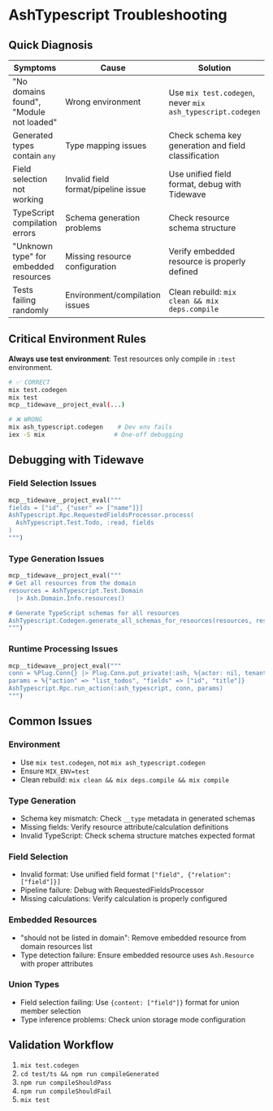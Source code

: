 # AshTypescript Troubleshooting

## Quick Diagnosis

| Symptoms | Cause | Solution |
|----------|-------|----------|
| "No domains found", "Module not loaded" | Wrong environment | Use `mix test.codegen`, never `mix ash_typescript.codegen` |
| Generated types contain `any` | Type mapping issues | Check schema key generation and field classification |
| Field selection not working | Invalid field format/pipeline issue | Use unified field format, debug with Tidewave |
| TypeScript compilation errors | Schema generation problems | Check resource schema structure |
| "Unknown type" for embedded resources | Missing resource configuration | Verify embedded resource is properly defined |
| Tests failing randomly | Environment/compilation issues | Clean rebuild: `mix clean && mix deps.compile` |

## Critical Environment Rules

**Always use test environment**: Test resources only compile in `:test` environment.

```bash
# ✅ CORRECT
mix test.codegen
mix test
mcp__tidewave__project_eval(...)

# ❌ WRONG
mix ash_typescript.codegen    # Dev env fails
iex -S mix                   # One-off debugging
```

## Debugging with Tidewave

### Field Selection Issues
```elixir
mcp__tidewave__project_eval("""
fields = ["id", {"user" => ["name"]}]
AshTypescript.Rpc.RequestedFieldsProcessor.process(
  AshTypescript.Test.Todo, :read, fields
)
""")
```

### Type Generation Issues
```elixir
mcp__tidewave__project_eval("""
# Get all resources from the domain
resources = AshTypescript.Test.Domain
  |> Ash.Domain.Info.resources()

# Generate TypeScript schemas for all resources
AshTypescript.Codegen.generate_all_schemas_for_resources(resources, resources)
""")
```

### Runtime Processing Issues
```elixir
mcp__tidewave__project_eval("""
conn = %Plug.Conn{} |> Plug.Conn.put_private(:ash, %{actor: nil, tenant: nil})
params = %{"action" => "list_todos", "fields" => ["id", "title"]}
AshTypescript.Rpc.run_action(:ash_typescript, conn, params)
""")
```

## Common Issues

### Environment
- Use `mix test.codegen`, not `mix ash_typescript.codegen`
- Ensure `MIX_ENV=test`
- Clean rebuild: `mix clean && mix deps.compile && mix compile`

### Type Generation
- Schema key mismatch: Check `__type` metadata in generated schemas
- Missing fields: Verify resource attribute/calculation definitions
- Invalid TypeScript: Check schema structure matches expected format

### Field Selection
- Invalid format: Use unified field format `["field", {"relation": ["field"]}]`
- Pipeline failure: Debug with RequestedFieldsProcessor
- Missing calculations: Verify calculation is properly configured

### Embedded Resources
- "should not be listed in domain": Remove embedded resource from domain resources list
- Type detection failure: Ensure embedded resource uses `Ash.Resource` with proper attributes

### Union Types
- Field selection failing: Use `{content: ["field"]}` format for union member selection
- Type inference problems: Check union storage mode configuration

## Validation Workflow

1. `mix test.codegen`
2. `cd test/ts && npm run compileGenerated`
3. `npm run compileShouldPass`
4. `npm run compileShouldFail`
5. `mix test`